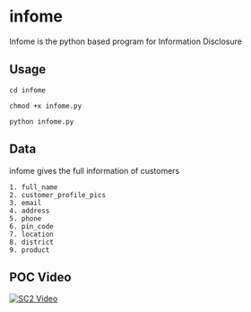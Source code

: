 # infome
Infome is the python based program for Information Disclosure
## Usage
```cd infome```

```chmod +x infome.py```

```python infome.py```

## Data

infome gives the full information of customers

```
1. full_name
2. customer_profile_pics
3. email
4. address
5. phone
6. pin_code
7. location
8. district
9. product
```
## POC Video



[![SC2 Video](https://github.com/yaseenemv/infome/blob/master/maxresdefault.jpg)](https://www.youtube.com/embed/ZwRvkxNB2a8)
